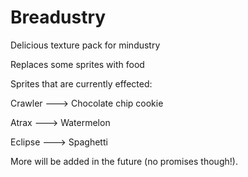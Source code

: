 # Breadustry
Delicious texture pack for mindustry

Replaces some sprites with food

Sprites that are currently effected:

Crawler ---> Chocolate chip cookie

Atrax ---> Watermelon

Eclipse ---> Spaghetti

More will be added in the future (no promises though!).

